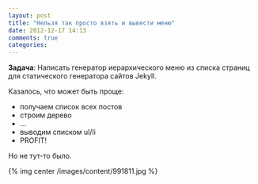 ```yaml
---
layout: post
title: "Нельзя так просто взять и вывести меню"
date: 2012-12-17 14:13
comments: true
categories: 
---
```


**Задача**: Написать генератор иерархического меню из списка страниц для статического генератора сайтов Jekyll. 

Казалось, что может быть проще:

  - получаем список всех постов
  - строим дерево
  - ...
  - выводим списком ul/li
  - PROFIT!

Но не тут-то было.

{% img center /images/content/991811.jpg %}